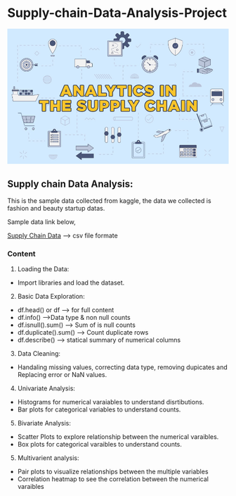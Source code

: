 # Supply-chain-Data-Analysis-Project
![alt text](https://github.com/Gowtham933/Supply-chain-Data-Analysis-Project/blob/main/Analytics-In-The-Supply-Chain-Infographic-feature-image.jpg)
## Supply chain Data Analysis:
This is the sample data collected from kaggle, the data we collected is fashion and beauty startup datas.

Sample data link below,

[Supply Chain Data](https://www.kaggle.com/datasets/harshsingh2209/supply-chain-analysis/data?select=supply_chain_data.csv) --> csv file formate

### Content

1.   Loading the Data:

*   Import libraries and load the dataset.

2.   Basic Data Exploration:

*   df.head() or df  --> for full content
*   df.info()  -->Data type & non null counts
*   df.isnull().sum() --> Sum of is null counts 
*   df.duplicate().sum() --> Count duplicate rows
*   df.describe() --> statical summary of numerical columns
3. Data Cleaning:

*   Handaling missing values, correcting data type, removing dupicates and Replacing error or NaN values.

4. Univariate Analysis:

*   Histograms for numerical varaiables to understand disrtibutions.
*   Bar plots for categorical variables to understand counts.

5. Bivariate  Analysis:

* Scatter Plots to explore relationship between the numerical varaibles.
* Box plots for categorical varaibles to understand counts.

5. Multivarient analysis:

* Pair plots to visualize relationships between the multiple variables
* Correlation heatmap to see the correlation between the numerical varaibles






























